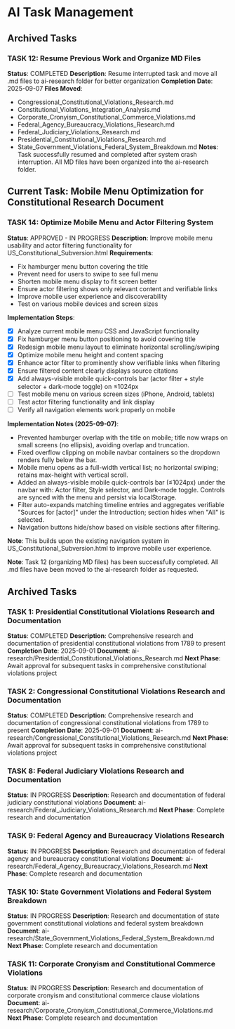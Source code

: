 # AI Task Management

## Archived Tasks

### TASK 12: Resume Previous Work and Organize MD Files
**Status**: COMPLETED
**Description**: Resume interrupted task and move all .md files to ai-research folder for better organization
**Completion Date**: 2025-09-07
**Files Moved**: 
- Congressional_Constitutional_Violations_Research.md
- Constitutional_Violations_Integration_Analysis.md
- Corporate_Cronyism_Constitutional_Commerce_Violations.md
- Federal_Agency_Bureaucracy_Violations_Research.md
- Federal_Judiciary_Violations_Research.md
- Presidential_Constitutional_Violations_Research.md
- State_Government_Violations_Federal_System_Breakdown.md
**Notes**: Task successfully resumed and completed after system crash interruption. All MD files have been organized into the ai-research folder.

## Current Task: Mobile Menu Optimization for Constitutional Research Document

### TASK 14: Optimize Mobile Menu and Actor Filtering System
**Status**: APPROVED - IN PROGRESS
**Description**: Improve mobile menu usability and actor filtering functionality for US_Constitutional_Subversion.html
**Requirements**:
- Fix hamburger menu button covering the title
- Prevent need for users to swipe to see full menu
- Shorten mobile menu display to fit screen better
- Ensure actor filtering shows only relevant content and verifiable links
- Improve mobile user experience and discoverability
- Test on various mobile devices and screen sizes

**Implementation Steps**:
- [x] Analyze current mobile menu CSS and JavaScript functionality
- [x] Fix hamburger menu button positioning to avoid covering title
- [x] Redesign mobile menu layout to eliminate horizontal scrolling/swiping
- [x] Optimize mobile menu height and content spacing
- [x] Enhance actor filter to prominently show verifiable links when filtering
- [x] Ensure filtered content clearly displays source citations
- [x] Add always-visible mobile quick-controls bar (actor filter + style selector + dark-mode toggle) on ≤1024px
- [ ] Test mobile menu on various screen sizes (iPhone, Android, tablets)
- [ ] Test actor filtering functionality and link display
- [ ] Verify all navigation elements work properly on mobile

**Implementation Notes (2025-09-07)**:
- Prevented hamburger overlap with the title on mobile; title now wraps on small screens (no ellipsis), avoiding overlap and truncation.
- Fixed overflow clipping on mobile navbar containers so the dropdown renders fully below the bar.
- Mobile menu opens as a full-width vertical list; no horizontal swiping; retains max-height with vertical scroll.
- Added an always-visible mobile quick-controls bar (≤1024px) under the navbar with: Actor filter, Style selector, and Dark-mode toggle. Controls are synced with the menu and persist via localStorage.
- Filter auto-expands matching timeline entries and aggregates verifiable "Sources for [actor]" under the Introduction; section hides when "All" is selected.
- Navigation buttons hide/show based on visible sections after filtering.

**Note**: This builds upon the existing navigation system in US_Constitutional_Subversion.html to improve mobile user experience.

**Note**: Task 12 (organizing MD files) has been successfully completed. All .md files have been moved to the ai-research folder as requested.

## Archived Tasks

### TASK 1: Presidential Constitutional Violations Research and Documentation
**Status**: COMPLETED
**Description**: Comprehensive research and documentation of presidential constitutional violations from 1789 to present
**Completion Date**: 2025-09-01
**Document**: ai-research/Presidential_Constitutional_Violations_Research.md
**Next Phase**: Await approval for subsequent tasks in comprehensive constitutional violations project

### TASK 2: Congressional Constitutional Violations Research and Documentation
**Status**: COMPLETED
**Description**: Comprehensive research and documentation of congressional constitutional violations from 1789 to present
**Completion Date**: 2025-09-01
**Document**: ai-research/Congressional_Constitutional_Violations_Research.md
**Next Phase**: Await approval for subsequent tasks in comprehensive constitutional violations project

### TASK 8: Federal Judiciary Violations Research and Documentation
**Status**: IN PROGRESS
**Description**: Research and documentation of federal judiciary constitutional violations
**Document**: ai-research/Federal_Judiciary_Violations_Research.md
**Next Phase**: Complete research and documentation

### TASK 9: Federal Agency and Bureaucracy Violations Research
**Status**: IN PROGRESS
**Description**: Research and documentation of federal agency and bureaucracy constitutional violations
**Document**: ai-research/Federal_Agency_Bureaucracy_Violations_Research.md
**Next Phase**: Complete research and documentation

### TASK 10: State Government Violations and Federal System Breakdown
**Status**: IN PROGRESS
**Description**: Research and documentation of state government constitutional violations and federal system breakdown
**Document**: ai-research/State_Government_Violations_Federal_System_Breakdown.md
**Next Phase**: Complete research and documentation

### TASK 11: Corporate Cronyism and Constitutional Commerce Violations
**Status**: IN PROGRESS
**Description**: Research and documentation of corporate cronyism and constitutional commerce clause violations
**Document**: ai-research/Corporate_Cronyism_Constitutional_Commerce_Violations.md
**Next Phase**: Complete research and documentation
